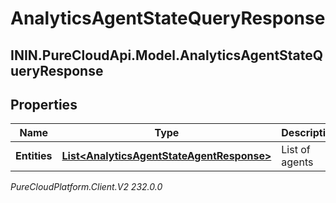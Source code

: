 # AnalyticsAgentStateQueryResponse

## ININ.PureCloudApi.Model.AnalyticsAgentStateQueryResponse

## Properties

|Name | Type | Description | Notes|
|------------ | ------------- | ------------- | -------------|
| **Entities** | [**List&lt;AnalyticsAgentStateAgentResponse&gt;**](AnalyticsAgentStateAgentResponse) | List of agents | [optional] |



_PureCloudPlatform.Client.V2 232.0.0_
